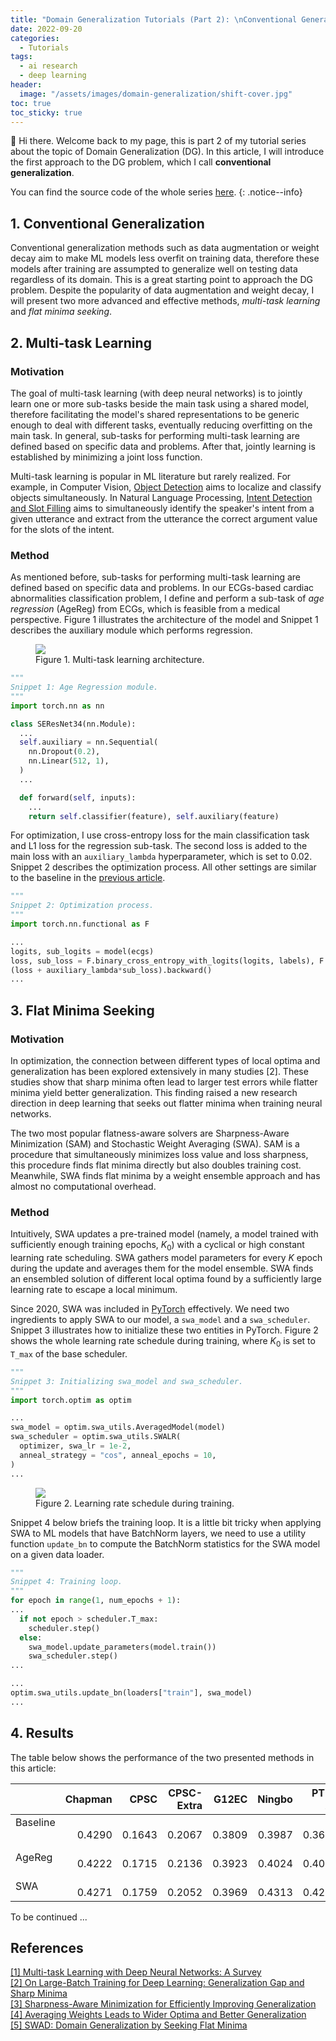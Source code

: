 ```yaml
---
title: "Domain Generalization Tutorials (Part 2): \nConventional Generalization"
date: 2022-09-20
categories: 
  - Tutorials
tags: 
  - ai research
  - deep learning
header: 
  image: "/assets/images/domain-generalization/shift-cover.jpg"
toc: true
toc_sticky: true
---
```


👋 Hi there. Welcome back to my page, this is part 2 of my tutorial series about the topic of Domain Generalization (DG). In this article, I will introduce the first approach to the DG problem, which I call **conventional generalization**. 

You can find the source code of the whole series [here](https://github.com/lhkhiem28/DGECG). 
{: .notice--info}

## 1. Conventional Generalization
Conventional generalization methods such as data augmentation or weight decay aim to make ML models less overfit on training data, therefore these models after training are assumpted to generalize well on testing data regardless of its domain. This is a great starting point to approach the DG problem. Despite the popularity of data augmentation and weight decay, I will present two more advanced and effective methods, _multi-task learning_ and _flat minima seeking_. 

## 2. Multi-task Learning

### Motivation
The goal of multi-task learning (with deep neural networks) is to jointly learn one or more sub-tasks beside the main task using a shared model, therefore facilitating the model's shared representations to be generic enough to deal with different tasks, eventually reducing overfitting on the main task. In general, sub-tasks for performing multi-task learning are defined based on specific data and problems. After that, jointly learning is established by minimizing a joint loss function. 

Multi-task learning is popular in ML literature but rarely realized. For example, in Computer Vision, [Object Detection](https://paperswithcode.com/task/object-detection) aims to localize and classify objects simultaneously. In Natural Language Processing, [Intent Detection and Slot Filling](http://nlpprogress.com/english/intent_detection_slot_filling.html) aims to simultaneously identify the speaker's intent from a given utterance and extract from the utterance the correct argument value for the slots of the intent. 

### Method
As mentioned before, sub-tasks for performing multi-task learning are defined based on specific data and problems. In our ECGs-based cardiac abnormalities classification problem, I define and perform a sub-task of _age regression_ (AgeReg) from ECGs, which is feasible from a medical perspective. Figure 1 illustrates the architecture of the model and Snippet 1 describes the auxiliary module which performs regression. 

<figure class="align-center">
  <img src="{{ site.url }}{{ site.baseurl }}/assets/images/domain-generalization/multi-task-learning.jpg">
  <figcaption>Figure 1. Multi-task learning architecture. </figcaption>
</figure>

```python
"""
Snippet 1: Age Regression module. 
"""
import torch.nn as nn

class SEResNet34(nn.Module):
  ...
  self.auxiliary = nn.Sequential(
    nn.Dropout(0.2), 
    nn.Linear(512, 1), 
  )
  ...

  def forward(self, inputs):
    ...
    return self.classifier(feature), self.auxiliary(feature)
```

For optimization, I use cross-entropy loss for the main classification task and L1 loss for the regression sub-task. The second loss is added to the main loss with an `auxiliary_lambda` hyperparameter, which is set to 0.02. Snippet 2 describes the optimization process. All other settings are similar to the baseline in the [previous article](https://gather-ai.github.io/tutorials/domain-generalization-part-1/). 

```python
"""
Snippet 2: Optimization process. 
"""
import torch.nn.functional as F

...
logits, sub_logits = model(ecgs)
loss, sub_loss = F.binary_cross_entropy_with_logits(logits, labels), F.l1_loss(sub_logits, ages)
(loss + auxiliary_lambda*sub_loss).backward()
...
```

## 3. Flat Minima Seeking

### Motivation
In optimization, the connection between different types of local optima and generalization has been explored extensively in many studies [2]. These studies show that sharp minima often lead to larger test errors while flatter minima yield better generalization. This finding raised a new research direction in deep learning that seeks out flatter minima when training neural networks. 

The two most popular flatness-aware solvers are Sharpness-Aware Minimization (SAM) and Stochastic Weight Averaging (SWA). SAM is a procedure that simultaneously minimizes loss value and loss sharpness, this procedure finds flat minima directly but also doubles training cost. Meanwhile, SWA finds flat minima by a weight ensemble approach and has almost no computational overhead. 

### Method
Intuitively, SWA updates a pre-trained model (namely, a model trained with sufficiently enough training epochs, $K_0$) with a cyclical or high constant learning rate scheduling. SWA gathers model parameters for every $K$ epoch during the update and averages them for the model ensemble. SWA finds an ensembled solution of different local optima found by a sufficiently large learning rate to escape a local minimum. 

Since 2020, SWA was included in [PyTorch](https://pytorch.org/blog/pytorch-1.6-now-includes-stochastic-weight-averaging/) effectively. We need two ingredients to apply SWA to our model, a `swa_model` and a `swa_scheduler`. Snippet 3 illustrates how to initialize these two entities in PyTorch. Figure 2 shows the whole learning rate schedule during training, where $K_0$ is set to `T_max` of the base scheduler. 

```python
"""
Snippet 3: Initializing swa_model and swa_scheduler. 
"""
import torch.optim as optim

...
swa_model = optim.swa_utils.AveragedModel(model)
swa_scheduler = optim.swa_utils.SWALR(
  optimizer, swa_lr = 1e-2, 
  anneal_strategy = "cos", anneal_epochs = 10, 
)
...
```

<figure class="align-center">
  <img src="{{ site.url }}{{ site.baseurl }}/assets/images/domain-generalization/lr-schedule.jpg">
  <figcaption>Figure 2. Learning rate schedule during training. </figcaption>
</figure>

Snippet 4 below briefs the training loop. It is a little bit tricky when applying SWA to ML models that have BatchNorm layers, we need to use a utility function `update_bn` to compute the BatchNorm statistics for the SWA model on a given data loader. 

```python
"""
Snippet 4: Training loop. 
"""
for epoch in range(1, num_epochs + 1):
...
  if not epoch > scheduler.T_max:
    scheduler.step()
  else:
    swa_model.update_parameters(model.train())
    swa_scheduler.step()
...

...
optim.swa_utils.update_bn(loaders["train"], swa_model)
...
```

## 4. Results
The table below shows the performance of the two presented methods in this article: 

|            |    Chapman |       CPSC | CPSC-Extra |      G12EC |     Ningbo |     PTB-XL |        Avg |
| :--------- | ---------: | ---------: | ---------: | ---------: | ---------: | ---------: | ---------: |
| Baseline &nbsp; &nbsp; | &nbsp; &nbsp; &nbsp; &nbsp; &nbsp; 0.4290 | &nbsp; &nbsp; &nbsp; &nbsp; &nbsp; 0.1643 | &nbsp; &nbsp; &nbsp; &nbsp; &nbsp; 0.2067 | &nbsp; &nbsp; &nbsp; &nbsp; &nbsp; 0.3809 | &nbsp; &nbsp; &nbsp; &nbsp; &nbsp; 0.3987 | &nbsp; &nbsp; &nbsp; &nbsp; &nbsp; 0.3626 | &nbsp; &nbsp; &nbsp; &nbsp; &nbsp; 0.3237 |
| AgeReg | &nbsp; &nbsp; &nbsp; &nbsp; &nbsp; 0.4222 | &nbsp; &nbsp; &nbsp; &nbsp; &nbsp; 0.1715 | &nbsp; &nbsp; &nbsp; &nbsp; &nbsp; 0.2136 | &nbsp; &nbsp; &nbsp; &nbsp; &nbsp; 0.3923 | &nbsp; &nbsp; &nbsp; &nbsp; &nbsp; 0.4024 | &nbsp; &nbsp; &nbsp; &nbsp; &nbsp; 0.4021 | &nbsp; &nbsp; &nbsp; &nbsp; &nbsp; **0.3340** |
| SWA | &nbsp; &nbsp; &nbsp; &nbsp; &nbsp; 0.4271 | &nbsp; &nbsp; &nbsp; &nbsp; &nbsp; 0.1759 | &nbsp; &nbsp; &nbsp; &nbsp; &nbsp; 0.2052 | &nbsp; &nbsp; &nbsp; &nbsp; &nbsp; 0.3969 | &nbsp; &nbsp; &nbsp; &nbsp; &nbsp; 0.4313 | &nbsp; &nbsp; &nbsp; &nbsp; &nbsp; 0.4203 | &nbsp; &nbsp; &nbsp; &nbsp; &nbsp; **0.3428** |

To be continued ...

## References
[[1] Multi-task Learning with Deep Neural Networks: A Survey](https://arxiv.org/abs/2009.09796)<br>
[[2] On Large-Batch Training for Deep Learning: Generalization Gap and Sharp Minima](https://arxiv.org/abs/1609.04836)<br>
[[3] Sharpness-Aware Minimization for Efficiently Improving Generalization](https://arxiv.org/abs/2010.01412)<br>
[[4] Averaging Weights Leads to Wider Optima and Better Generalization](https://arxiv.org/abs/1803.05407)<br>
[[5] SWAD: Domain Generalization by Seeking Flat Minima](https://arxiv.org/abs/2102.08604)<br>